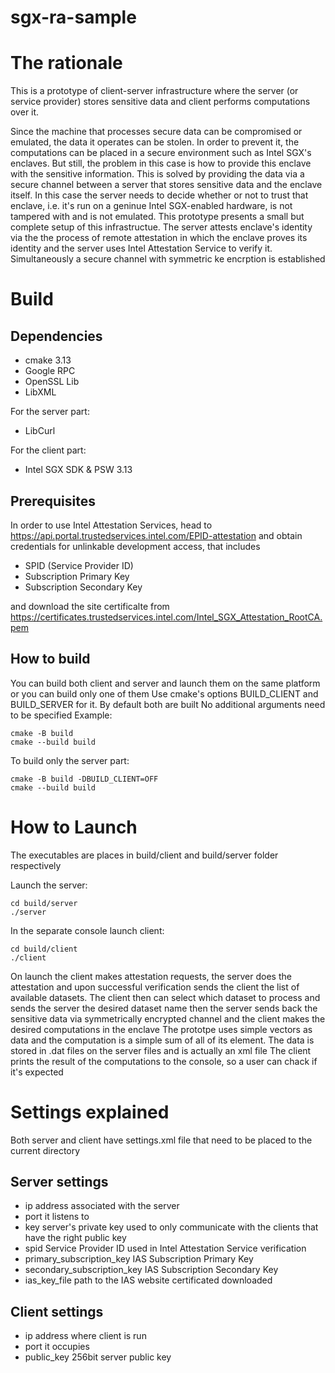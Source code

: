 # sgx-ra-sample

# The rationale

This is a prototype of client-server infrastructure where the server (or service provider) stores sensitive data and client performs computations over it.

Since the machine that processes secure data can be compromised or emulated, the data it operates can be stolen. In order to prevent it, the computations
can be placed in a secure environment such as Intel SGX's enclaves. But still, the problem in this case is how to provide this enclave with the sensitive information.
This is solved by providing the data via a secure channel between a server that stores sensitive data and the enclave itself. In this case the server needs
to decide whether or not to trust that enclave, i.e. it's run on a geninue Intel SGX-enabled hardware, is not tampered with and is not emulated.
This prototype presents a small but complete setup of this infrastructue.
The server attests enclave's identity via the the process of remote attestation in which the enclave proves its identity and the server uses Intel Attestation Service to verify it. Simultaneously a secure channel with symmetric ke encrption is established

# Build

## Dependencies

- cmake 3.13
- Google RPC
- OpenSSL Lib
- LibXML

For the server part:
- LibCurl

For the client part:
- Intel SGX SDK & PSW 3.13

## Prerequisites

In order to use Intel Attestation Services, head to https://api.portal.trustedservices.intel.com/EPID-attestation and obtain credentials for unlinkable
development access, that includes
- SPID (Service Provider ID)
- Subscription Primary Key
- Subscription Secondary Key

and download the site certificalte from https://certificates.trustedservices.intel.com/Intel_SGX_Attestation_RootCA.pem 


## How to build

You can build both client and server and launch them on the same platform or you can build only one of them
Use cmake's options BUILD_CLIENT and BUILD_SERVER for it. By default both are built
No additional arguments need to be specified
Example:

```
cmake -B build
cmake --build build
```

To build only the server part:

```
cmake -B build -DBUILD_CLIENT=OFF
cmake --build build
```

# How to Launch
The executables are places in build/client and build/server folder respectively

Launch the server:
```
cd build/server
./server
```

In the separate console launch client:
```
cd build/client
./client
```

On launch the client makes attestation requests, the server does the attestation and upon successful verification sends the client
the list of available datasets.
The client then can select which dataset to process and sends the server the desired dataset name
then the server sends back the sensitive data via symmetrically encrypted channel and the client makes the desired computations in the enclave
The prototpe uses simple vectors as data and the computation is a simple sum of all of its element.
The data is stored in .dat files on the server files and is actually an xml file
The client prints the result of the computations to the console, so a user can chack if it's expected


# Settings explained
Both server and client have settings.xml file that need to be placed to the current directory

## Server settings
 - ip address associated with the server
 - port it listens to
 - key server's private key used to only communicate with the clients that have the right public key
 - spid Service Provider ID used in Intel Attestation Service verification
 - primary_subscription_key IAS Subscription Primary Key
 - secondary_subscription_key IAS Subscription Secondary Key
 - ias_key_file path to the IAS website certificated downloaded

## Client settings
- ip address where client is run
- port it occupies
- public_key 256bit server public key